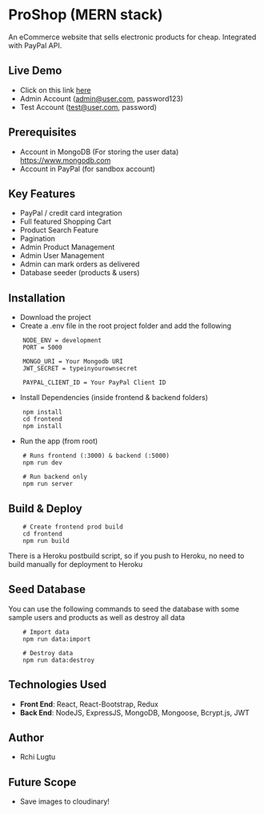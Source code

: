 # ProShop (MERN stack)
An eCommerce website that sells electronic products for cheap. Integrated with PayPal API.

## Live Demo
* Click on this link [here](https://proshop-site.herokuapp.com/)
* Admin Account (admin@user.com, password123)
* Test Account (test@user.com, password)
## Prerequisites
* Account in MongoDB (For storing the user data) https://www.mongodb.com
* Account in PayPal (for sandbox account)
## Key Features
* PayPal / credit card integration
* Full featured Shopping Cart
* Product Search Feature
* Pagination
* Admin Product Management
* Admin User Management
* Admin can mark orders as delivered
* Database seeder (products & users)
## Installation
* Download the project
* Create a .env file in the root project folder and add the following
```
    NODE_ENV = development
    PORT = 5000

    MONGO_URI = Your Mongodb URI
    JWT_SECRET = typeinyourownsecret

    PAYPAL_CLIENT_ID = Your PayPal Client ID
```
* Install Dependencies (inside frontend & backend folders)
```
    npm install
    cd frontend
    npm install
```
* Run the app (from root)
```
    # Runs frontend (:3000) & backend (:5000)
    npm run dev
    
    # Run backend only
    npm run server
```
## Build & Deploy
```
    # Create frontend prod build
    cd frontend
    npm run build
```
There is a Heroku postbuild script, so if you push to Heroku, no need to build manually for deployment to Heroku
## Seed Database
You can use the following commands to seed the database with some sample users and products as well as destroy all data
```
    # Import data
    npm run data:import
    
    # Destroy data
    npm run data:destroy

```
## Technologies Used
* **Front End**: React, React-Bootstrap, Redux
* **Back End**: NodeJS, ExpressJS, MongoDB, Mongoose, Bcrypt.js, JWT

## Author
* Rchi Lugtu
## Future Scope
* Save images to cloudinary!
